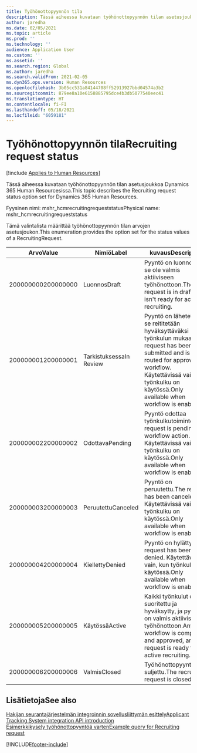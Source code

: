 ```yaml
---
title: Työhönottopyynnön tila
description: Tässä aiheessa kuvataan työhönottopyynnön tilan asetusjoukkoa Dynamics 365 Human Resourcesissa.
author: jaredha
ms.date: 02/05/2021
ms.topic: article
ms.prod: ''
ms.technology: ''
audience: Application User
ms.custom: ''
ms.assetid: ''
ms.search.region: Global
ms.author: jaredha
ms.search.validFrom: 2021-02-05
ms.dyn365.ops.version: Human Resources
ms.openlocfilehash: 3b05cc531a84144708ff52913927bbd04574a3b2
ms.sourcegitcommit: 879ee8a10e6158885795dce4b3db5077540eec41
ms.translationtype: HT
ms.contentlocale: fi-FI
ms.lasthandoff: 05/18/2021
ms.locfileid: "6059181"
---
```

# <a name="recruiting-request-status"></a><span data-ttu-id="a8dda-103">Työhönottopyynnön tila</span><span class="sxs-lookup"><span data-stu-id="a8dda-103">Recruiting request status</span></span>

[!include [Applies to Human Resources](../includes/applies-to-hr.md)]

<span data-ttu-id="a8dda-104">Tässä aiheessa kuvataan työhönottopyynnön tilan asetusjoukkoa Dynamics 365 Human Resourcesissa.</span><span class="sxs-lookup"><span data-stu-id="a8dda-104">This topic describes the Recruiting request status option set for Dynamics 365 Human Resources.</span></span>

<span data-ttu-id="a8dda-105">Fyysinen nimi: mshr_hcmrecruitingrequeststatus</span><span class="sxs-lookup"><span data-stu-id="a8dda-105">Physical name: mshr_hcmrecruitingrequeststatus</span></span>

<span data-ttu-id="a8dda-106">Tämä valintalista määrittää työhönottopyynnön tilan arvojen asetusjoukon.</span><span class="sxs-lookup"><span data-stu-id="a8dda-106">This enumeration provides the option set for the status values of a RecruitingRequest.</span></span>

| <span data-ttu-id="a8dda-107">Arvo</span><span class="sxs-lookup"><span data-stu-id="a8dda-107">Value</span></span> | <span data-ttu-id="a8dda-108">Nimiö</span><span class="sxs-lookup"><span data-stu-id="a8dda-108">Label</span></span> | <span data-ttu-id="a8dda-109">kuvaus</span><span class="sxs-lookup"><span data-stu-id="a8dda-109">Description</span></span> |
| --- | --- | --- |
| <span data-ttu-id="a8dda-110">200000000</span><span class="sxs-lookup"><span data-stu-id="a8dda-110">200000000</span></span> | <span data-ttu-id="a8dda-111">Luonnos</span><span class="sxs-lookup"><span data-stu-id="a8dda-111">Draft</span></span> | <span data-ttu-id="a8dda-112">Pyyntö on luonnos eikä se ole valmis aktiiviseen työhönottoon.</span><span class="sxs-lookup"><span data-stu-id="a8dda-112">The request is in draft and isn't ready for active recruiting.</span></span> |
| <span data-ttu-id="a8dda-113">200000001</span><span class="sxs-lookup"><span data-stu-id="a8dda-113">200000001</span></span> | <span data-ttu-id="a8dda-114">Tarkistuksessa</span><span class="sxs-lookup"><span data-stu-id="a8dda-114">In Review</span></span> | <span data-ttu-id="a8dda-115">Pyyntö on lähetetty, ja se reititetään hyväksyttäväksi työnkulun mukaan.</span><span class="sxs-lookup"><span data-stu-id="a8dda-115">The request has been submitted and is being routed for approval by workflow.</span></span> <span data-ttu-id="a8dda-116">Käytettävissä vain, kun työnkulku on käytössä.</span><span class="sxs-lookup"><span data-stu-id="a8dda-116">Only available when workflow is enabled.</span></span> |
| <span data-ttu-id="a8dda-117">200000002</span><span class="sxs-lookup"><span data-stu-id="a8dda-117">200000002</span></span> | <span data-ttu-id="a8dda-118">Odottava</span><span class="sxs-lookup"><span data-stu-id="a8dda-118">Pending</span></span> | <span data-ttu-id="a8dda-119">Pyyntö odottaa työnkulkutoimintoa.</span><span class="sxs-lookup"><span data-stu-id="a8dda-119">The request is pending workflow action.</span></span> <span data-ttu-id="a8dda-120">Käytettävissä vain, kun työnkulku on käytössä.</span><span class="sxs-lookup"><span data-stu-id="a8dda-120">Only available when workflow is enabled.</span></span> |
| <span data-ttu-id="a8dda-121">200000003</span><span class="sxs-lookup"><span data-stu-id="a8dda-121">200000003</span></span> | <span data-ttu-id="a8dda-122">Peruutettu</span><span class="sxs-lookup"><span data-stu-id="a8dda-122">Canceled</span></span> | <span data-ttu-id="a8dda-123">Pyyntö on peruutettu.</span><span class="sxs-lookup"><span data-stu-id="a8dda-123">The request has been canceled.</span></span> <span data-ttu-id="a8dda-124">Käytettävissä vain, kun työnkulku on käytössä.</span><span class="sxs-lookup"><span data-stu-id="a8dda-124">Only available when workflow is enabled.</span></span> |
| <span data-ttu-id="a8dda-125">200000004</span><span class="sxs-lookup"><span data-stu-id="a8dda-125">200000004</span></span> | <span data-ttu-id="a8dda-126">Kielletty</span><span class="sxs-lookup"><span data-stu-id="a8dda-126">Denied</span></span> | <span data-ttu-id="a8dda-127">Pyyntö on hylätty.</span><span class="sxs-lookup"><span data-stu-id="a8dda-127">The request has been denied.</span></span> <span data-ttu-id="a8dda-128">Käytettävissä vain, kun työnkulku on käytössä.</span><span class="sxs-lookup"><span data-stu-id="a8dda-128">Only available when workflow is enabled.</span></span> |
| <span data-ttu-id="a8dda-129">200000005</span><span class="sxs-lookup"><span data-stu-id="a8dda-129">200000005</span></span> | <span data-ttu-id="a8dda-130">Käytössä</span><span class="sxs-lookup"><span data-stu-id="a8dda-130">Active</span></span> | <span data-ttu-id="a8dda-131">Kaikki työnkulut on suoritettu ja hyväksytty, ja pyyntö on valmis aktiiviseen työhönottoon.</span><span class="sxs-lookup"><span data-stu-id="a8dda-131">Any workflow is completed and approved, and the request is ready for active recruiting.</span></span> |
| <span data-ttu-id="a8dda-132">200000006</span><span class="sxs-lookup"><span data-stu-id="a8dda-132">200000006</span></span> | <span data-ttu-id="a8dda-133">Valmis</span><span class="sxs-lookup"><span data-stu-id="a8dda-133">Closed</span></span> | <span data-ttu-id="a8dda-134">Työhönottopyyntö on suljettu.</span><span class="sxs-lookup"><span data-stu-id="a8dda-134">The recruiting request is closed.</span></span> |

## <a name="see-also"></a><span data-ttu-id="a8dda-135">Lisätietoja</span><span class="sxs-lookup"><span data-stu-id="a8dda-135">See also</span></span>

[<span data-ttu-id="a8dda-136">Hakijan seurantajärjestelmän integroinnin sovellusliittymän esittely</span><span class="sxs-lookup"><span data-stu-id="a8dda-136">Applicant Tracking System integration API introduction</span></span>](hr-admin-integration-ats-api-introduction.md)<br>
[<span data-ttu-id="a8dda-137">Esimerkkikysely työhönottopyyntöä varten</span><span class="sxs-lookup"><span data-stu-id="a8dda-137">Example query for Recruiting request</span></span>](hr-admin-integration-ats-api-recruiting-request-example-query.md)


[!INCLUDE[footer-include](../includes/footer-banner.md)]